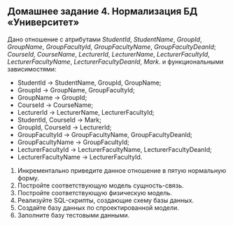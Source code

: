 ## Домашнее задание 4. Нормализация БД «Университет»

Дано отношение с атрибутами *StudentId*, *StudentName*, *GroupId*, *GroupName*, *GroupFacultyId*, *GroupFacultyName*, *GroupFacultyDeanId*; *CourseId*, *CourseName*, *LecturerId*, *LecturerName*, *LecturerFacultyId*, *LecturerFacultyName*, *LecturerFacultyDeanId*, *Mark*. и функциональными зависимостями:

- StudentId → StudentName, GroupId, GroupName;
- GroupId → GroupName, GroupFacultyId;
- GroupName → GroupId;
- CourseId → CourseName;
- LecturerId → LecturerName, LecturerFacultyId;
- StudentId, CourseId → Mark;
- GroupId, CourseId → LecturerId;
- GroupFacultyId → GroupFacultyName, GroupFacultyDeanId;
- GroupFacultyName → GroupFacultyId;
- LecturerFacultyId → LecturerFacultyName, LecturerFacultyDeanId;
- LecturerFacultyName → LecturerFacultyId.

1. Инкрементально приведите данное отношение в пятую нормальную форму.
2. Постройте соответствующую модель сущность-связь.
3. Постройте соответствующую физическую модель.
4. Реализуйте SQL-скрипты, создающие схему базы данных.
5. Создайте базу данных по спроектированной модели.
6. Заполните базу тестовыми данными.

